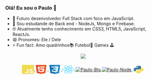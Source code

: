 ### Olá! Eu sou o Paulo 👋

- 🔭 Futuro desenvolvedor Full Stack com foco em JavaScript.
- 🌱 Sou estudande de Back end - NodeJs, Mongo e Firebase.
- 🤓 Atualmente tenho conhecimento em CSS3, HTML5, JavaScript, ReactJs.
- 😄 Pronomes: Ele / Dele
- ⚡ Fun fact: Amo quadrinhos📚 Futebol💚 Games 🕹️

<div align="center">
  <a href="https://github.com/Paulo2099">
  <img height="180em" src="https://github-readme-stats.vercel.app/api?username=Paulo2099&show_icons=true&theme=dark&include_all_commits=true&count_private=true"/>
 
</div>
<div style="display: inline_block" align="center"><br>
  <img align="center" alt="Paulo-Js" height="30" width="40" src="https://raw.githubusercontent.com/devicons/devicon/master/icons/javascript/javascript-plain.svg">
  <img align="center" alt="Paulo-HTML" height="30" width="40" src="https://raw.githubusercontent.com/devicons/devicon/master/icons/html5/html5-original.svg">
  <img align="center" alt="Paulo-CSS" height="30" width="40" src="https://raw.githubusercontent.com/devicons/devicon/master/icons/css3/css3-original.svg">
  <img align="center" alt="Paulo-React" height="30" width="40" src="https://raw.githubusercontent.com/devicons/devicon/master/icons/react/react-original.svg">
  <img align="center" alt="Paulo-Bts" height="30" width="40" src="https://cdn.jsdelivr.net/gh/devicons/devicon/icons/bootstrap/bootstrap-original.svg">
  <img align="center" alt="Paulo-Node" height="30" width="40" src="https://cdn.jsdelivr.net/gh/devicons/devicon/icons/nodejs/nodejs-original.svg" >          
  <img align="center" alt="Paulo-Python" height="30" width="40" src="https://raw.githubusercontent.com/devicons/devicon/master/icons/python/python-original.svg">         
</div>
